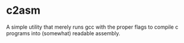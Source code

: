 # c2asm

A simple utility that merely runs gcc with the proper flags to compile c
programs into (somewhat) readable assembly.
